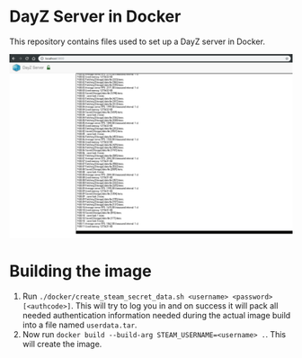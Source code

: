 # DayZ Server in Docker

This repository contains files used to set up a DayZ server in Docker.

![Screenshot 1](docker/docs/screenshot_1.png)

# Building the image

1.  Run `./docker/create_steam_secret_data.sh <username> <password> [<authcode>]`.
    This will try to log you in and on success it will pack all needed authentication
    information needed during the actual image build into a file named `userdata.tar`.
2.  Now run `docker build --build-arg STEAM_USERNAME=<username> .`. This will create the image.
